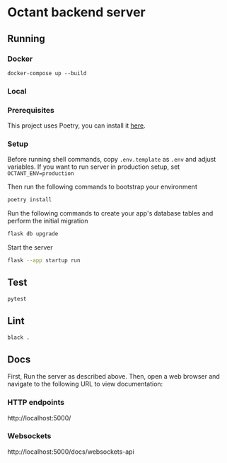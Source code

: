 # Octant backend server

## Running

### Docker
```
docker-compose up --build
```

### Local

### Prerequisites

This project uses Poetry, you can install it [here](https://python-poetry.org/docs/#installation).

### Setup

Before running shell commands, copy `.env.template` as `.env` and adjust variables. If you want to run server in production setup, set `OCTANT_ENV=production`

Then run the following commands to bootstrap your environment

```bash
poetry install
```

Run the following commands to create your app's
database tables and perform the initial migration

```bash
flask db upgrade
```

Start the server
```bash
flask --app startup run
```

## Test
```bash
pytest
```

## Lint
```bash
black .
```

## Docs
First, Run the server as described above. Then, open a web browser and navigate to the following URL to view documentation:

### HTTP endpoints
http://localhost:5000/
### Websockets
http://localhost:5000/docs/websockets-api
